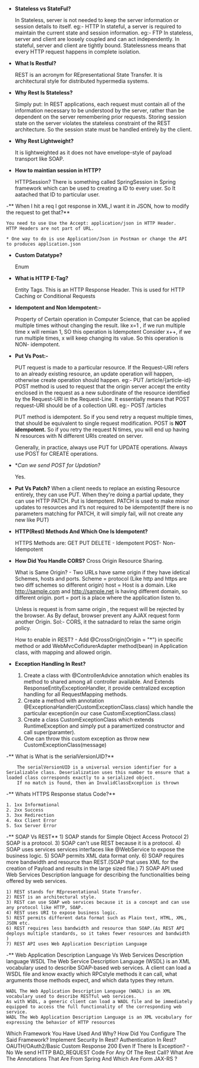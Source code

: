 - **Stateless vs StateFul?**

	In Stateless, server is not needed to keep the server information or session details to itself. eg:- HTTP
	In stateful, a server is required to maintain the current state and session information. eg:- FTP
	In stateless, server and client are loosely coupled and can act independently.
	In stateful, server and client are tightly bound.
	Statelessness means that every HTTP request happens in complete isolation.
	
- **What Is Restful?**

	REST is an acronym for REpresentational State Transfer. It is architectural style for distributed hypermedia systems.
	
- **Why Rest Is Stateless?**

	Simply put: In REST applications, each request must contain all of the information necessary to be understood by the server, rather than be dependent on the server remembering prior requests.
	Storing session state on the server violates the stateless constraint of the REST architecture. So the session state must be handled entirely by the client.

- **Why Rest Lightweight?**

	It is lightweighted as it does not have envelope-style of payload transport like SOAP.

- **How to maintian session in HTTP?**

	HTTPSession?
	There is something called SpringSession in Spring framework which can be used to creating a ID to every user. So It aatached that ID to particular user.

-** When I hit a req I got response in XML,I want it  in JSON, how to modify the request to get that?**

	You need to use Use the Accept: application/json in HTTP Header.
	HTTP Headers are not part of URL.
	
	* One way to do is use Application/Json in Postman or change the API to produces application.json
	
- **Custom Datatype?**

	Enum

- **What is HTTP E-Tag?**

	Entity Tags. This is an HTTP Response Header. This is used for HTTP Caching or Conditional Requests
	
- **Idempotent and Non Idempotent:-**

	Property of Certain operation in Computer Science, that can be applied multiple times without changing the result.
	like x=1 , if we run multiple time x will remian 1, SO this operation is Idempotent
	Consider x++, if we run multiple times, x will keep changing its value. So this operation is NON- idempotent.
	
-	**Put Vs Post:-**

	PUT request is made to a particular resource. If the Request-URI refers to an already existing resource, an update operation will happen, otherwise create operation should happen.
	eg:- PUT /article/{article-id}
	POST method is used to request that the origin server accept the entity enclosed in the request as a new subordinate of the resource identified by the Request-URI in the Request-Line. It essentially means that POST request-URI should be of a collection URI.
	eg:- POST /articles
	
	PUT method is idempotent. So if you send retry a request multiple times, that should be equivalent to single request modification.
	POST is **NOT idempotent.** So if you retry the request N times, you will end up having N resources with N different URIs created on server.
	
	Generally, in practice, always use PUT for UPDATE operations.
	Always use POST for CREATE operations.

- **Can we send POST for Updation?*
	
	Yes.
	
-	**Put Vs Patch?**
	When a client needs to replace an existing Resource entirely, they can use PUT. When they're doing a partial update, they can use HTTP PATCH.
	Put is Idempotent. PATCH is used to make minor updates to resources and it’s not required to be idempotent(If there is no parameters matching for PATCH, it will simply fail, will not create any new like PUT)
	
- 	**HTTP(Rest) Methods And Which One Is Idempotent?**
	
	HTTPS Methods are:
	GET PUT DELETE - Idempotent
	POST- Non- Idempotent
	
-	**How Did You Handle CORS?**
	Cross Origin Resource Sharing.
	
	What is Same Origin? - Two URLs have same origin if they have idetical Schemes, hosts and ports.
		Scheme = protocol (Like http and https are two diff schemes so different origin)
		host = Host is a domain. Like http://sample.com and http://sample.net is having different domain, so different origin.
		port = port is a place where the application listen to.
		
	Unless is request is from same origin , the request will be rejected by the browser. As By defaut, browser prevent any AJAX request form another Origin.
	Sol:- CORS, it the satnadard to relax the same origin policy.
	
	How to enable in REST? - Add @CrossOrigin(Origin = "*") in specific method or  add WebMvcCofidurerAdapter method(bean) in Application class, with mapping and allowed origin.


- **Exception Handling In Rest?**

	1) Create a class with @ControllerAdvice annotation which enables its method to shared among all controller available. And Extends ResponseEntityExceptionHandler, it provide centralized exception handling for all RequestMapping methods.
	2) Create a method with annotation @ExceptionaHandler(CustomExceptionClass.class) which handle the particular exception(in our case CustomExceptionClass.class)
	3) Create a class CustomExceptionClass which extends RuntimeException and simply put a paramertized constructor and call super(paramter).
	4) One can throw this custom exception as throw new CustomExceptionClass(message)

-** What is What is the serialVersionUID?**

		The serialVersionUID is a universal version identifier for a Serializable class. Deserialization uses this number to ensure that a loaded class corresponds exactly to a serialized object.
		If no match is found, then an InvalidClassException is thrown

-** Whats HTTPS Response status Code?**
	
	1. 1xx Informational
	2. 2xx Success
	3. 3xx Redirection
	4. 4xx Client Error
	5. 5xx Server Error
	
-** SOAP Vs REST**
	1) SOAP stands for Simple Object Access Protocol
	2) SOAP is a protocol.
	3) SOAP can't use REST because it is a protocol.
	4) SOAP uses services services interfaces like @WebService to expose the business logic.
	5) SOAP permits XML data format only.
	6) SOAP requires more bandwidth and resource than REST.(SOAP that uses XML for the creation of Payload and results in the large sized file.)
	7) SOAP API used Web Services Description language for describing the functionalities being offered by web services.
	
	1) REST stands for REpresentational State Transfer.
	2) REST is an architectural style.
	3) REST can use SOAP web services because it is a concept and can use any protocol like HTTP, SOAP.
	4) REST uses URI to expose business logic.
	5) REST permits different data format such as Plain text, HTML, XML, JSON etc.
	6) REST requires less bandwidth and resource than SOAP.(As REST API deploys multiple standards, so it takes fewer resources and bandwidth )
	7) REST API uses Web Application Description Language
	
-** Web Application Description Language  Vs Web Services Description language
	WSDL The Web Service Description Language (WSDL) is an XML vocabulary used to describe SOAP-based web services. 
	A client can load a WSDL file and know exactly which RPCstyle methods it can call, what arguments those methods expect, and which data types they return.

	WADL The Web Application Description Language (WADL) is an XML vocabulary used to describe RESTful web services. 
	As with WSDL, a generic client can load a WADL file and be immediately equipped to access the full functionality of the corresponding web service.
	WADL The Web Application Description Language is an XML vocabulary for expressing the behavior of HTTP resources

Which Framework You Have Used And Why?
How Did You Configure The Said Framework?
Implement Security In Rest?
Authentication In Rest? OAUTH/OAuth2/Basic
Custom Response 200 Even If There Is Exception? - No We send HTTP BAD_REQUEST
Code For Any Of The Rest Call?
What Are The Annotations That Are From Spring And Which Are Form JAX-RS ?